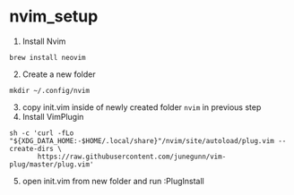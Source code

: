 # nvim_setup


1. Install Nvim

```
brew install neovim
```

2. Create a new folder 

```
mkdir ~/.config/nvim
```

3. copy init.vim inside of newly created folder `nvim` in previous step
4. Install VimPlugin
```
sh -c 'curl -fLo "${XDG_DATA_HOME:-$HOME/.local/share}"/nvim/site/autoload/plug.vim --create-dirs \
       https://raw.githubusercontent.com/junegunn/vim-plug/master/plug.vim'
```
5. open init.vim from new folder and run :PlugInstall
